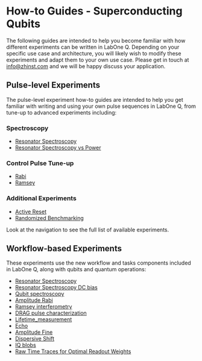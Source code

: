 # How-to Guides - Superconducting Qubits

The following guides are intended to help you become familiar with how different experiments can be written in LabOne Q. Depending on your specific use case and architecture, you will likely wish to modify these experiments and adapt them to your own use case. Please get in touch at <info@zhinst.com> and we will be happy discuss your application.


## Pulse-level Experiments

The pulse-level experiment how-to guides are intended to help you get familiar with writing and using your own pulse sequences in LabOne Q, from tune-up to advanced experiments including:

### Spectroscopy

* [Resonator Spectroscopy](02_pulse_sequences/01_tuneup/01_cw_resonator_spec_shfsg_shfqa_shfqc.ipynb)
* [Resonator Spectroscopy vs Power](02_pulse_sequences/01_tuneup//03_resonator_spec_vs_power_shfsg_shfqa_shfqc.ipynb)

### Control Pulse Tune-up

* [Rabi](02_pulse_sequences/01_tuneup/06_amplitude_rabi.ipynb)
* [Ramsey](02_pulse_sequences/01_tuneup/07_ramsey.ipynb)

### Additional Experiments

* [Active Reset](02_pulse_sequences/02_advanced_qubit_experiments/00_active_qubit_reset_shfsg_shfqa_shfqc.ipynb)
* [Randomized Benchmarking](02_pulse_sequences/02_advanced_qubit_experiments/01_randomized_benchmarking.ipynb)

Look at the navigation to see the full list of available experiments.

## Workflow-based Experiments

These experiments use the new workflow and tasks components included in LabOne Q, along with qubits and quantum operations:

* [Resonator Spectroscopy](01_workflows/01_resonator_spectroscopy.ipynb)
* [Resonator Spectroscopy DC bias](01_workflows/02_resonator_spectroscopy_dcbias.ipynb)
* [Qubit spectroscopy](01_workflows/03_qubit_spectroscopy.ipynb)
* [Amplitude Rabi](01_workflows/04_amplitude_rabi.ipynb)
* [Ramsey interferometry](01_workflows/05_ramsey.ipynb)
* [DRAG pulse characterization](01_workflows/06_drag_q_scaling.ipynb)
* [Lifetime_measurement](01_workflows/07_lifetime_measurement.ipynb)
* [Echo](01_workflows/08_echo.ipynb)
* [Amplitude Fine](01_workflows/09_amplitude_fine.ipynb)
* [Dispersive Shift](01_workflows/10_dispersive_shift.ipynb)
* [IQ blobs](01_workflows/11_iq_blobs.ipynb)
* [Raw Time Traces for Optimal Readout Weights](01_workflows/12_time_traces.ipynb)
